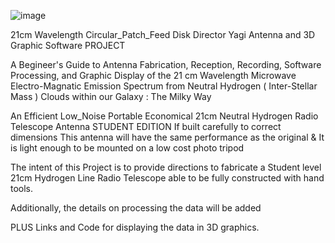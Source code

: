 ![image](https://github.com/user-attachments/assets/ed1a98cc-572f-4bb9-b827-1f2f09081507)







21cm Wavelength  Circular_Patch_Feed  Disk  Director Yagi  Antenna and 3D Graphic Software PROJECT


A Begineer's Guide to Antenna Fabrication, Reception, Recording, Software Processing, and Graphic Display
of the 21 cm Wavelength Microwave Electro-Magnatic Emission Spectrum
from Neutral Hydrogen ( Inter-Stellar Mass ) Clouds within our Galaxy : The Milky Way


An Efficient    Low_Noise Portable   Economical
21cm Neutral Hydrogen Radio Telescope
Antenna STUDENT EDITION
If built carefully to correct dimensions
This antenna will have the same
performance as the original
& 
It is light enough to be mounted on a
low cost photo tripod 

The intent of this Project is to provide directions to fabricate a Student level 21cm Hydrogen Line
Radio Telescope able to be fully constructed with hand tools. 

Additionally, the details on processing the data will be added 

PLUS
Links and Code for displaying the data in 3D graphics.
